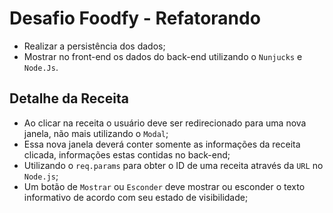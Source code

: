 # Desafio Foodfy - Refatorando

* Realizar a persistência dos dados;
* Mostrar no front-end os dados do back-end utilizando o `Nunjucks` e `Node.Js`.

## Detalhe da Receita

* Ao clicar na receita o usuário deve ser redirecionado para uma nova janela, não mais utilizando o `Modal`;
* Essa nova janela deverá conter somente as informações da receita clicada, informações estas contidas no back-end;
* Utilizando o `req.params` para obter o ID de uma receita através da `URL` no `Node.js`;
* Um botão de `Mostrar` ou `Esconder` deve mostrar ou esconder o texto informativo de acordo com seu estado de visibilidade;





